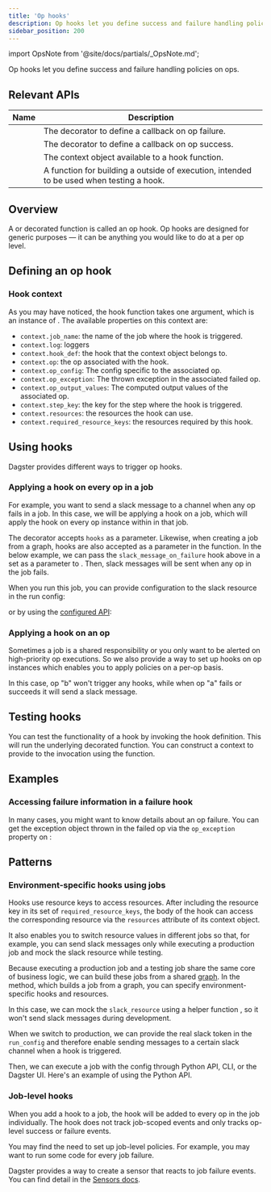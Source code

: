 ```yaml
---
title: 'Op hooks'
description: Op hooks let you define success and failure handling policies on Dagster ops.
sidebar_position: 200
---
```


import OpsNote from '@site/docs/partials/\_OpsNote.md';

<OpsNote />

Op hooks let you define success and failure handling policies on ops.

## Relevant APIs

| Name                                                          | Description                                                                                                                |
| ------------------------------------------------------------- | -------------------------------------------------------------------------------------------------------------------------- |
| <PyObject section="hooks" module="dagster" object="failure_hook" decorator /> | The decorator to define a callback on op failure.                                                                          |
| <PyObject section="hooks" module="dagster" object="success_hook" decorator /> | The decorator to define a callback on op success.                                                                          |
| <PyObject section="hooks" module="dagster" object="HookContext"  />           | The context object available to a hook function.                                                                           |
| <PyObject section="hooks" module="dagster" object="build_hook_context" />     | A function for building a <PyObject section="hooks" module="dagster" object="HookContext" /> outside of execution, intended to be used when testing a hook. |

## Overview

A <PyObject section="hooks" module="dagster" object="success_hook" decorator /> or <PyObject section="hooks" module="dagster" object="failure_hook" decorator /> decorated function is called an op hook. Op hooks are designed for generic purposes — it can be anything you would like to do at a per op level.

## Defining an op hook

<CodeExample path="docs_snippets/docs_snippets/concepts/ops_jobs_graphs/op_hooks.py" startAfter="start_repo_marker_0" endBefore="end_repo_marker_0" title="src/<project_name>/defs/assets.py"/>

### Hook context

As you may have noticed, the hook function takes one argument, which is an instance of <PyObject section="hooks" module="dagster" object="HookContext" />. The available properties on this context are:

- `context.job_name`: the name of the job where the hook is triggered.
- `context.log`: loggers
- `context.hook_def`: the hook that the context object belongs to.
- `context.op`: the op associated with the hook.
- `context.op_config`: The config specific to the associated op.
- `context.op_exception`: The thrown exception in the associated failed op.
- `context.op_output_values`: The computed output values of the associated op.
- `context.step_key`: the key for the step where the hook is triggered.
- `context.resources`: the resources the hook can use.
- `context.required_resource_keys`: the resources required by this hook.

## Using hooks

Dagster provides different ways to trigger op hooks.

### Applying a hook on every op in a job

For example, you want to send a slack message to a channel when any op fails in a job. In this case, we will be applying a hook on a job, which will apply the hook on every op instance within in that job.

The <PyObject section="jobs" module="dagster" object="job" decorator /> decorator accepts `hooks` as a parameter. Likewise, when creating a job from a graph, hooks are also accepted as a parameter in the <PyObject section="graphs" module="dagster" object="GraphDefinition.to_job" /> function. In the below example, we can pass the `slack_message_on_failure` hook above in a set as a parameter to <PyObject section="jobs" module="dagster" object="job" decorator />. Then, slack messages will be sent when any op in the job fails.

<CodeExample path="docs_snippets/docs_snippets/concepts/ops_jobs_graphs/op_hooks.py" startAfter="start_repo_marker_1" endBefore="end_repo_marker_1" title="src/<project_name>/defs/assets.py"/>

When you run this job, you can provide configuration to the slack resource in the run config:

<CodeExample path="docs_snippets/docs_snippets/concepts/ops_jobs_graphs/prod_op_hooks.yaml"/>

or by using the [configured API](/api/dagster/config#dagster.configured):

<CodeExample path="docs_snippets/docs_snippets/concepts/ops_jobs_graphs/op_hooks.py" startAfter="start_repo_marker_1_with_configured" endBefore="end_repo_marker_1_with_configured" title="src/<project_name>/defs/assets.py" />

### Applying a hook on an op

Sometimes a job is a shared responsibility or you only want to be alerted on high-priority op executions. So we also provide a way to set up hooks on op instances which enables you to apply policies on a per-op basis.

<CodeExample path="docs_snippets/docs_snippets/concepts/ops_jobs_graphs/op_hooks.py" startAfter="start_repo_marker_2" endBefore="end_repo_marker_2" title="src/<project_name>/defs/assets.py"/>

In this case, op "b" won't trigger any hooks, while when op "a" fails or succeeds it will send a slack message.

## Testing hooks

You can test the functionality of a hook by invoking the hook definition. This will run the underlying decorated function. You can construct a context to provide to the invocation using the <PyObject section="hooks" module="dagster" object="build_hook_context" /> function.

<CodeExample path="docs_snippets/docs_snippets/concepts/ops_jobs_graphs/op_hooks.py" startAfter="start_testing_hooks" endBefore="end_testing_hooks" title="src/<project_name>/defs/assets.py"/>


<CodeExample path="docs_snippets/docs_snippets/concepts/ops_jobs_graphs/op_hooks.py" startAfter="start_testing_hooks_tests" endBefore="end_testing_hooks_tests" title="tests/test_assets.py"/>


## Examples

### Accessing failure information in a failure hook

In many cases, you might want to know details about an op failure. You can get the exception object thrown in the failed op via the `op_exception` property on <PyObject section="hooks" module="dagster" object="HookContext" />:

<CodeExample path="docs_snippets/docs_snippets/concepts/ops_jobs_graphs/op_hooks_context.py" startAfter="start_failure_hook_op_exception" endBefore="end_failure_hook_op_exception" title="src/<project_name>/defs/assets.py"/>

## Patterns

### Environment-specific hooks using jobs

Hooks use resource keys to access resources. After including the resource key in its set of `required_resource_keys`, the body of the hook can access the corresponding resource via the `resources` attribute of its context object.

It also enables you to switch resource values in different jobs so that, for example, you can send slack messages only while executing a production job and mock the slack resource while testing.

Because executing a production job and a testing job share the same core of business logic, we can build these jobs from a shared [graph](/guides/build/jobs/op-jobs#from-a-graph). In the <PyObject section="graphs" module="dagster" object="GraphDefinition.to_job" /> method, which builds a job from a graph, you can specify environment-specific hooks and resources.

In this case, we can mock the `slack_resource` using a helper function <PyObject section="resources" module="dagster" object="ResourceDefinition" displayText="ResourceDefinition.hardcoded_resource()"/>, so it won't send slack messages during development.

<CodeExample path="docs_snippets/docs_snippets/concepts/ops_jobs_graphs/op_hooks.py" startAfter="start_repo_marker_3" endBefore="end_repo_marker_3" title="src/<project_name>/defs/assets.py"/>

When we switch to production, we can provide the real slack token in the `run_config` and therefore enable sending messages to a certain slack channel when a hook is triggered.

<CodeExample path="docs_snippets/docs_snippets/concepts/ops_jobs_graphs/prod_op_hooks.yaml"/>

Then, we can execute a job with the config through Python API, CLI, or the Dagster UI. Here's an example of using the Python API.

<CodeExample path="docs_snippets/docs_snippets/concepts/ops_jobs_graphs/op_hooks.py" startAfter="start_repo_main" endBefore="end_repo_main" title="src/<project_name>/defs/assets.py"/>

### Job-level hooks

When you add a hook to a job, the hook will be added to every op in the job individually. The hook does not track job-scoped events and only tracks op-level success or failure events.

You may find the need to set up job-level policies. For example, you may want to run some code for every job failure.

Dagster provides a way to create a sensor that reacts to job failure events. You can find detail in the [Sensors docs](/guides/automate/sensors/).